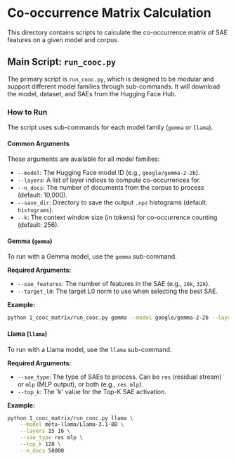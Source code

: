 # Co-occurrence Matrix Calculation

This directory contains scripts to calculate the co-occurrence matrix of SAE features on a given model and corpus.

## Main Script: `run_cooc.py`

The primary script is `run_cooc.py`, which is designed to be modular and support different model families through sub-commands. It will download the model, dataset, and SAEs from the Hugging Face Hub.

### How to Run

The script uses sub-commands for each model family (`gemma` or `llama`).

#### Common Arguments

These arguments are available for all model families:
- `--model`: The Hugging Face model ID (e.g., `google/gemma-2-2b`).
- `--layers`: A list of layer indices to compute co-occurrences for.
- `--n_docs`: The number of documents from the corpus to process (default: 10,000).
- `--save_dir`: Directory to save the output `.npz` histograms (default: `histograms`).
- `--k`: The context window size (in tokens) for co-occurrence counting (default: 256).

#### Gemma (`gemma`)

To run with a Gemma model, use the `gemma` sub-command.

**Required Arguments:**
- `--sae_features`: The number of features in the SAE (e.g., `16k`, `32k`).
- `--target_l0`: The target L0 norm to use when selecting the best SAE.

**Example:**
```bash
python 1_cooc_matrix/run_cooc.py gemma --model google/gemma-2-2b --layers 0 --n_docs 100 --save_dir ./cooc --k 256 --sae_features 16k --target_l0 105
```

#### Llama (`llama`)

To run with a Llama model, use the `llama` sub-command.

**Required Arguments:**
- `--sae_type`: The type of SAEs to process. Can be `res` (residual stream) or `mlp` (MLP output), or both (e.g., `res mlp`).
- `--top_k`: The 'k' value for the Top-K SAE activation.

**Example:**
```bash
python 1_cooc_matrix/run_cooc.py llama \
    --model meta-llama/Llama-3.1-8B \
    --layers 15 16 \
    --sae_type res mlp \
    --top_k 128 \
    --n_docs 50000
```
